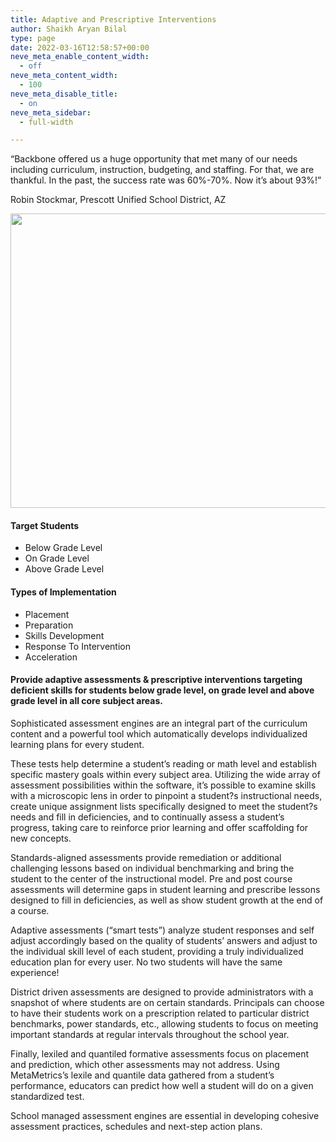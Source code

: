 ```yaml
---
title: Adaptive and Prescriptive Interventions
author: Shaikh Aryan Bilal
type: page
date: 2022-03-16T12:58:57+00:00
neve_meta_enable_content_width:
  - off
neve_meta_content_width:
  - 100
neve_meta_disable_title:
  - on
neve_meta_sidebar:
  - full-width

---
```

“Backbone offered us a huge opportunity that met many of our needs including curriculum, instruction, budgeting, and staffing. For that, we are thankful. In the past, the success rate was 60%-70%. Now it’s about 93%!”

Robin Stockmar, Prescott Unified School District, AZ

<img width="680" height="471" src="https://backbone.atnr.com.pk/wp-content/uploads/2022/03/High_school-student-on-computer.png" alt="" loading="lazy" srcset="https://backbone.atnr.com.pk/wp-content/uploads/2022/03/High_school-student-on-computer.png 680w, https://backbone.atnr.com.pk/wp-content/uploads/2022/03/High_school-student-on-computer-300x208.png 300w" sizes="(max-width: 680px) 100vw, 680px" /> 

#### Target Students

  * Below Grade Level
  * On Grade Level
  * Above Grade Level

#### Types of Implementation

  * Placement
  * Preparation
  * Skills Development
  * Response To Intervention
  * Acceleration

#### Provide adaptive assessments & prescriptive interventions targeting deficient skills for students below grade level, on grade level and above grade level in all core subject areas.

Sophisticated assessment engines are an integral part of the curriculum content and a powerful tool which automatically develops individualized learning plans for every student.

These tests help determine a student’s reading or math level and establish specific mastery goals within every subject area. Utilizing the wide array of assessment possibilities within the software, it’s possible to examine skills with a microscopic lens in order to pinpoint a student?s instructional needs, create unique assignment lists specifically designed to meet the student?s needs and fill in deficiencies, and to continually assess a student’s progress, taking care to reinforce prior learning and offer scaffolding for new concepts.

Standards-aligned assessments provide remediation or additional challenging lessons based on individual benchmarking and bring the student to the center of the instructional model. Pre and post course assessments will determine gaps in student learning and prescribe lessons designed to fill in deficiencies, as well as show student growth at the end of a course.

Adaptive assessments (“smart tests”) analyze student responses and self adjust accordingly based on the quality of students’ answers and adjust to the individual skill level of each student, providing a truly individualized education plan for every user. No two students will have the same experience!

District driven assessments are designed to provide administrators with a snapshot of where students are on certain standards. Principals can choose to have their students work on a prescription related to particular district benchmarks, power standards, etc., allowing students to focus on meeting important standards at regular intervals throughout the school year.

Finally, lexiled and quantiled formative assessments focus on placement and prediction, which other assessments may not address. Using MetaMetrics’s lexile and quantile data gathered from a student’s performance, educators can predict how well a student will do on a given standardized test.

School managed assessment engines are essential in developing cohesive assessment practices, schedules and next-step action plans.